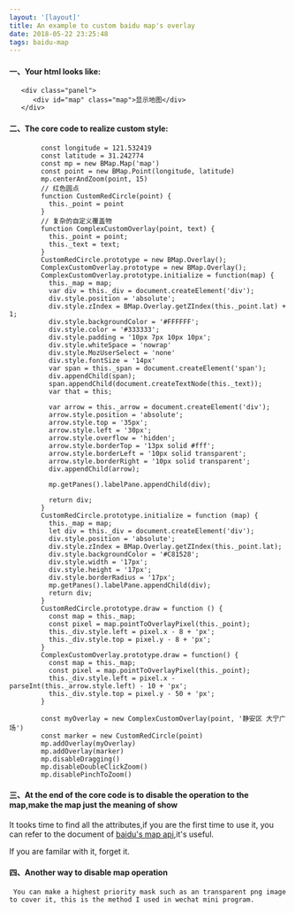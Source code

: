 ```yaml
---
layout: '[layout]'
title: An example to custom baidu map's overlay
date: 2018-05-22 23:25:48
tags: baidu-map
---
```



#### 一、Your html looks like:

 ```
    <div class="panel">
       <div id="map" class="map">显示地图</div>
    </div>
 ```

#### 二、The core code to realize custom style:

 ```
         const longitude = 121.532419
         const latitude = 31.242774
         const mp = new BMap.Map('map')
         const point = new BMap.Point(longitude, latitude)
         mp.centerAndZoom(point, 15)
         // 红色圆点
         function CustomRedCircle(point) {
           this._point = point
         }
         // 复杂的自定义覆盖物
         function ComplexCustomOverlay(point, text) {
           this._point = point;
           this._text = text;
         }
         CustomRedCircle.prototype = new BMap.Overlay();
         ComplexCustomOverlay.prototype = new BMap.Overlay();
         ComplexCustomOverlay.prototype.initialize = function(map) {
           this._map = map;
           var div = this._div = document.createElement('div');
           div.style.position = 'absolute';
           div.style.zIndex = BMap.Overlay.getZIndex(this._point.lat) + 1;
           div.style.backgroundColor = '#FFFFFF';
           div.style.color = '#333333';
           div.style.padding = '10px 7px 10px 10px';
           div.style.whiteSpace = 'nowrap'
           div.style.MozUserSelect = 'none'
           div.style.fontSize = '14px'
           var span = this._span = document.createElement('span');
           div.appendChild(span);
           span.appendChild(document.createTextNode(this._text));
           var that = this;

           var arrow = this._arrow = document.createElement('div');
           arrow.style.position = 'absolute';
           arrow.style.top = '35px';
           arrow.style.left = '30px';
           arrow.style.overflow = 'hidden';
           arrow.style.borderTop = '13px solid #fff';
           arrow.style.borderLeft = '10px solid transparent';
           arrow.style.borderRight = '10px solid transparent';
           div.appendChild(arrow);

           mp.getPanes().labelPane.appendChild(div);

           return div;
         }
         CustomRedCircle.prototype.initialize = function (map) {
           this._map = map;
           let div = this._div = document.createElement('div');
           div.style.position = 'absolute';
           div.style.zIndex = BMap.Overlay.getZIndex(this._point.lat);
           div.style.backgroundColor = '#C81528';
           div.style.width = '17px';
           div.style.height = '17px';
           div.style.borderRadius = '17px';
           mp.getPanes().labelPane.appendChild(div);
           return div;
         }
         CustomRedCircle.prototype.draw = function () {
           const map = this._map;
           const pixel = map.pointToOverlayPixel(this._point);
           this._div.style.left = pixel.x - 8 + 'px';
           this._div.style.top = pixel.y - 8 + 'px';
         }
         ComplexCustomOverlay.prototype.draw = function() {
           const map = this._map;
           const pixel = map.pointToOverlayPixel(this._point);
           this._div.style.left = pixel.x - parseInt(this._arrow.style.left) - 10 + 'px';
           this._div.style.top = pixel.y - 50 + 'px';
         }

         const myOverlay = new ComplexCustomOverlay(point, '静安区 大宁广场')
         const marker = new CustomRedCircle(point)
         mp.addOverlay(myOverlay)
         mp.addOverlay(marker)
         mp.disableDragging()
         mp.disableDoubleClickZoom()
         mp.disablePinchToZoom()

 ```

#### 三、At the end of the core code is to disable the operation to the map,make the map just the meaning of show

  It tooks time to find all the attributes,if you are the first time to use it, you can refer to the document of
  [baidu's map api](http://lbsyun.baidu.com/cms/jsapi/reference/jsapi_reference.html),it's useful.

  If you are familar with it, forget it.

#### 四、Another way to disable map operation

     You can make a highest priority mask such as an transparent png image to cover it, this is the method I used in wechat mini program.